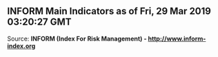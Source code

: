 ## INFORM Main Indicators as of Fri, 29 Mar 2019 03:20:27 GMT

Source: **INFORM (Index For Risk Management) - http://www.inform-index.org**